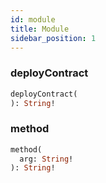 ```yaml
---
id: module
title: Module
sidebar_position: 1
---
```


### deployContract 

```graphql
deployContract(
): String!
```

### method 

```graphql
method(
  arg: String! 
): String!
```

